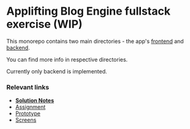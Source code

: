# Applifting Blog Engine fullstack exercise (WIP)

This monorepo contains two main directories - the app's [frontend](https://github.com/otavlna/fullstack-exercise/tree/master/fullstack-exercise-frontend) and [backend](https://github.com/otavlna/fullstack-exercise/tree/master/fullstack-exercise-backend).

You can find more info in respective directories.

Currently only backend is implemented.

### Relevant links

- [**Solution Notes**](https://github.com/otavlna/fullstack-exercise/blob/master/solution.md)
- [Assignment](https://github.com/Applifting/fullstack-exercise/blob/master/assignment.md)
- [Prototype](https://www.figma.com/proto/VagZOrr3TjTAxGCpCUTSrO/Applifting-%7C-Full-Stack-Cvi%C4%8Den%C3%AD?node-id=2%3A3&viewport=148%2C245%2C0.12103988230228424&scaling=min-zoom)
- [Screens](https://www.figma.com/file/VagZOrr3TjTAxGCpCUTSrO/Applifting-|-Full-Stack-Cvičení)